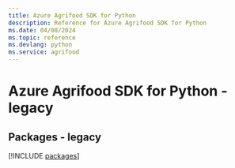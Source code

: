 ```yaml
---
title: Azure Agrifood SDK for Python
description: Reference for Azure Agrifood SDK for Python
ms.date: 04/08/2024
ms.topic: reference
ms.devlang: python
ms.service: agrifood
---
```

# Azure Agrifood SDK for Python - legacy
## Packages - legacy
[!INCLUDE [packages](agrifood-index.md)]